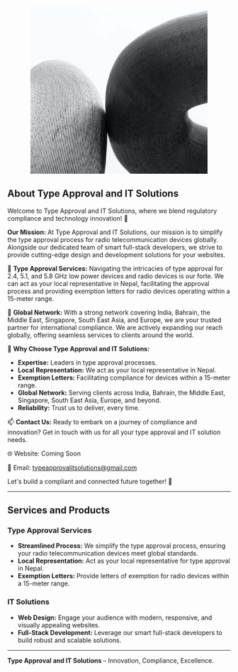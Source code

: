 <p align="center">
    <img src="public//assets/img/cta-bg.jpg" width="400" alt="Type Approval and IT Solutions Logo">
</p>

<p align="center">
    <!-- Add badges or shields related to your organization or projects -->
</p>

## About Type Approval and IT Solutions

Welcome to Type Approval and IT Solutions, where we blend regulatory compliance and technology innovation! 🚀

**Our Mission:**
At Type Approval and IT Solutions, our mission is to simplify the type approval process for radio telecommunication devices globally. Alongside our dedicated team of smart full-stack developers, we strive to provide cutting-edge design and development solutions for your websites.

🔧 **Type Approval Services:**
Navigating the intricacies of type approval for 2.4, 5.1, and 5.8 GHz low power devices and radio devices is our forte. We can act as your local representative in Nepal, facilitating the approval process and providing exemption letters for radio devices operating within a 15-meter range.

💼 **Global Network:**
With a strong network covering India, Bahrain, the Middle East, Singapore, South East Asia, and Europe, we are your trusted partner for international compliance. We are actively expanding our reach globally, offering seamless services to clients around the world.

🤝 **Why Choose Type Approval and IT Solutions:**
- **Expertise:** Leaders in type approval processes.
- **Local Representation:** We act as your local representative in Nepal.
- **Exemption Letters:** Facilitating compliance for devices within a 15-meter range.
- **Global Network:** Serving clients across India, Bahrain, the Middle East, Singapore, South East Asia, Europe, and beyond.
- **Reliability:** Trust us to deliver, every time.

📫 **Contact Us:**
Ready to embark on a journey of compliance and innovation? Get in touch with us for all your type approval and IT solution needs.

<!-- 🌐 Website: [TypeApprovalAndITSolutions.com](https://www.typeapprovalanditsolutions.com) -->
🌐 Website: Coming Soon 

📧 Email: typeapprovalitsolutions@gmail.com

Let's build a compliant and connected future together! 🌟

---

## Services and Products

### Type Approval Services

- **Streamlined Process:** We simplify the type approval process, ensuring your radio telecommunication devices meet global standards.
- **Local Representation:** Act as your local representative for type approval in Nepal.
- **Exemption Letters:** Provide letters of exemption for radio devices within a 15-meter range.

### IT Solutions

- **Web Design:** Engage your audience with modern, responsive, and visually appealing websites.
- **Full-Stack Development:** Leverage our smart full-stack developers to build robust and scalable solutions.

---

**Type Approval and IT Solutions** – Innovation, Compliance, Excellence.
